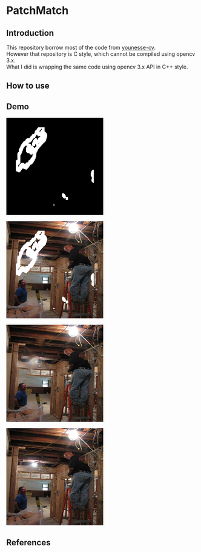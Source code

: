 # PatchMatch 

## Introduction

This repository borrow most of the code from [younesse-cv](https://github.com/younesse-cv/PatchMatch).  
However that repository is C style, which cannot be compiled using opencv 3.x.  
What I did is wrapping the same code using opencv 3.x API in C++ style.

## How to use


## Demo
![](./image_files/inpainting/mask/mask_00001.png)

![](./image_files/inpainting/masked_image/masked_image_00001.png)

![](./image_files/inpainting/output/output_00001.png)

![](./image_files/inpainting/image/image_00001.png)


## References

